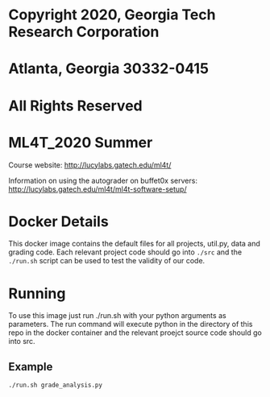 # Copyright 2020, Georgia Tech Research Corporation    
# Atlanta, Georgia 30332-0415     
# All Rights Reserved  

# ML4T_2020 Summer 
Course website: http://lucylabs.gatech.edu/ml4t/

Information on using the autograder on buffet0x servers: http://lucylabs.gatech.edu/ml4t/ml4t-software-setup/

# Docker Details
This docker image contains the default files for all projects, util.py, data and grading code. Each relevant project code should go into `./src` and the `./run.sh` script can be used to test the validity of our code.

# Running
To use this image just run ./run.sh with your python arguments as parameters. The run command will execute python in the directory of this repo in the docker container and the relevant proejct source code should go into src.

## Example
`./run.sh grade_analysis.py`
